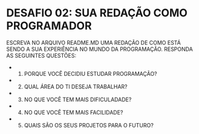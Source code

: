 # DESAFIO 02: SUA REDAÇÃO COMO PROGRAMADOR
ESCREVA NO ARQUIVO README.MD UMA REDAÇÃO DE COMO ESTÁ SENDO A SUA EXPERIÊNCIA NO MUNDO DA PROGRAMAÇÃO. RESPONDA AS SEGUINTES QUESTÕES:
* 01) PORQUE VOCÊ DECIDIU ESTUDAR PROGRAMAÇÃO?
* 02) QUAL ÁREA DO TI DESEJA TRABALHAR?
* 03) NO QUE VOCÊ TEM MAIS DIFICULADADE?
* 04) NO QUE VOCÊ TEM MAIS FACILIDADE?
* 05) QUAIS SÃO OS SEUS PROJETOS PARA O FUTURO?
